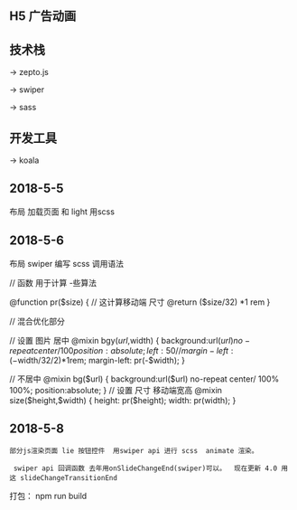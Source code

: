## H5 广告动画


## 技术栈

 ->  zepto.js

 ->	swiper

 -> sass

## 开发工具

-> koala


## 2018-5-5 
  布局 加载页面 和 light  用scss

## 2018-5-6
 布局 swiper  编写 scss 调用语法

// 	函数 用于计算 -些算法

  @function pr($size) {
  // 这计算移动端 尺寸
    @return ($size/32) *1 rem
}


// 混合优化部分
 
 // 设置 图片 居中
@mixin bgy($url,$width) {
	background:url($url) no-repeat center / 100% 100%;
	position:absolute;
	left:50%;
	// margin-left: (-$width/32/2)*1rem;
	margin-left: pr(-$width);
}

// 不居中
@mixin bg($url) {
	background:url($url) no-repeat center/ 100% 100%;
	position:absolute;
}
// 设置 尺寸 移动端宽高 
@mixin size($height,$width) {
	height: pr($height);
	width: pr(width);
}
## 2018-5-8
	部分js渲染页面 lie 按钮控件  用swiper api 进行 scss  animate 渲染。

	 swiper api 回调函数 去年用onSlideChangeEnd(swiper)可以。  现在更新 4.0 用这 slideChangeTransitionEnd  

打包： npm run build	 